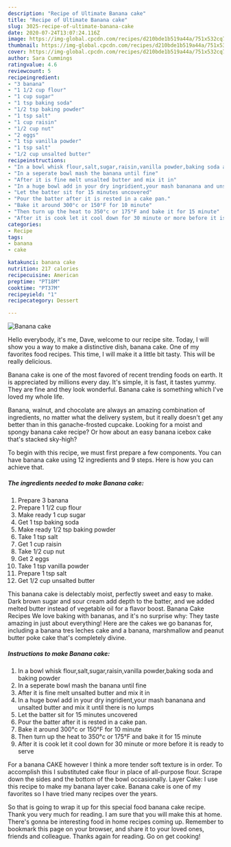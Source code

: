 ```yaml
---
description: "Recipe of Ultimate Banana cake"
title: "Recipe of Ultimate Banana cake"
slug: 3025-recipe-of-ultimate-banana-cake
date: 2020-07-24T13:07:24.116Z
image: https://img-global.cpcdn.com/recipes/d210bde1b519a44a/751x532cq70/banana-cake-recipe-main-photo.jpg
thumbnail: https://img-global.cpcdn.com/recipes/d210bde1b519a44a/751x532cq70/banana-cake-recipe-main-photo.jpg
cover: https://img-global.cpcdn.com/recipes/d210bde1b519a44a/751x532cq70/banana-cake-recipe-main-photo.jpg
author: Sara Cummings
ratingvalue: 4.6
reviewcount: 5
recipeingredient:
- "3 banana"
- "1 1/2 cup flour"
- "1 cup sugar"
- "1 tsp baking soda"
- "1/2 tsp baking powder"
- "1 tsp salt"
- "1 cup raisin"
- "1/2 cup nut"
- "2 eggs"
- "1 tsp vanilla powder"
- "1 tsp salt"
- "1/2 cup unsalted butter"
recipeinstructions:
- "In a bowl whisk flour,salt,sugar,raisin,vanilla powder,baking soda and baking powder"
- "In a seperate bowl mash the banana until fine"
- "After it is fine melt unsalted butter and mix it in"
- "In a huge bowl add in your dry ingridient,your mash bananana and unsalted butter and mix it until there is no lumps"
- "Let the batter sit for 15 minutes uncovered"
- "Pour the batter after it is rested in a cake pan."
- "Bake it around 300°c or 150°F for 10 minute"
- "Then turn up the heat to 350°c or 175°F and bake it for 15 minute"
- "After it is cook let it cool down for 30 minute or more before it is ready to serve"
categories:
- Recipe
tags:
- banana
- cake

katakunci: banana cake 
nutrition: 217 calories
recipecuisine: American
preptime: "PT18M"
cooktime: "PT37M"
recipeyield: "1"
recipecategory: Dessert

---
```



![Banana cake](https://img-global.cpcdn.com/recipes/d210bde1b519a44a/751x532cq70/banana-cake-recipe-main-photo.jpg)

Hello everybody, it's me, Dave, welcome to our recipe site. Today, I will show you a way to make a distinctive dish, banana cake. One of my favorites food recipes. This time, I will make it a little bit tasty. This will be really delicious.

Banana cake is one of the most favored of recent trending foods on earth. It is appreciated by millions every day. It's simple, it is fast, it tastes yummy. They are fine and they look wonderful. Banana cake is something which I've loved my whole life.

Banana, walnut, and chocolate are always an amazing combination of ingredients, no matter what the delivery system, but it really doesn&#39;t get any better than in this ganache-frosted cupcake. Looking for a moist and spongy banana cake recipe? Or how about an easy banana icebox cake that&#39;s stacked sky-high?


To begin with this recipe, we must first prepare a few components. You can have banana cake using 12 ingredients and 9 steps. Here is how you can achieve that.

<!--inarticleads1-->

##### The ingredients needed to make Banana cake:

1. Prepare 3 banana
1. Prepare 1 1/2 cup flour
1. Make ready 1 cup sugar
1. Get 1 tsp baking soda
1. Make ready 1/2 tsp baking powder
1. Take 1 tsp salt
1. Get 1 cup raisin
1. Take 1/2 cup nut
1. Get 2 eggs
1. Take 1 tsp vanilla powder
1. Prepare 1 tsp salt
1. Get 1/2 cup unsalted butter


This banana cake is delectably moist, perfectly sweet and easy to make. Dark brown sugar and sour cream add depth to the batter, and we added melted butter instead of vegetable oil for a flavor boost. Banana Cake Recipes We love baking with bananas, and it&#39;s no surprise why: They taste amazing in just about everything! Here are the cakes we go bananas for, including a banana tres leches cake and a banana, marshmallow and peanut butter poke cake that&#39;s completely divine. 

<!--inarticleads2-->

##### Instructions to make Banana cake:

1. In a bowl whisk flour,salt,sugar,raisin,vanilla powder,baking soda and baking powder
1. In a seperate bowl mash the banana until fine
1. After it is fine melt unsalted butter and mix it in
1. In a huge bowl add in your dry ingridient,your mash bananana and unsalted butter and mix it until there is no lumps
1. Let the batter sit for 15 minutes uncovered
1. Pour the batter after it is rested in a cake pan.
1. Bake it around 300°c or 150°F for 10 minute
1. Then turn up the heat to 350°c or 175°F and bake it for 15 minute
1. After it is cook let it cool down for 30 minute or more before it is ready to serve


For a banana CAKE however I think a more tender soft texture is in order. To accomplish this I substituted cake flour in place of all-purpose flour. Scrape down the sides and the bottom of the bowl occasionally. Layer Cake: I use this recipe to make my banana layer cake. Banana cake is one of my favorites so I have tried many recipes over the years. 

So that is going to wrap it up for this special food banana cake recipe. Thank you very much for reading. I am sure that you will make this at home. There's gonna be interesting food in home recipes coming up. Remember to bookmark this page on your browser, and share it to your loved ones, friends and colleague. Thanks again for reading. Go on get cooking!
